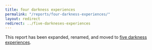 ```yaml
---
title: four darkness experiences
permalink: "/reports/four-darkness-experiences/"
layout: redirect
redirect: ../five-darkneses-experiences
---
```


This report has been expanded, renamed, and moved to [five darkness experiences](/reports/five-darkness-experiences).
